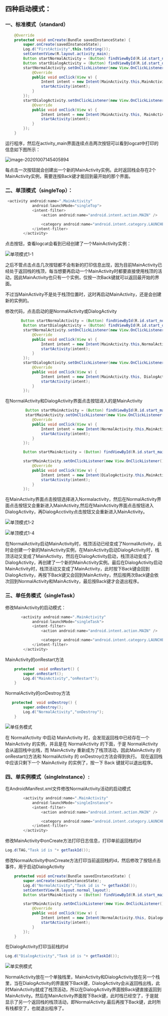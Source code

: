 ## 四种**启动模式**：

[一]: 	"标准模式"



### 一、标准模式（standard）

```java
    @Override
    protected void onCreate(Bundle savedInstanceState) {
        super.onCreate(savedInstanceState);
        Log.d("FirstActivity",this.toString());
        setContentView(R.layout.activity_main);
        Button startNormalActivity = (Button) findViewById(R.id.start_normal_activity);
        Button startDialogActivity = (Button) findViewById(R.id.start_dialog_activity);
        startNormalActivity.setOnClickListener(new View.OnClickListener() {
            @Override
            public void onClick(View v) {
                Intent intent = new Intent(MainActivity.this,MainActivity.class);
                startActivity(intent);
            }
        });
        startDialogActivity.setOnClickListener(new View.OnClickListener() {
            @Override
            public void onClick(View v) {
                Intent intent = new Intent(MainActivity.this, MainActivity.class); //创建MainActivity实例
                startActivity(intent);
            }
        });
    }
```

运行程序，然后在activity_main界面连续点击两次按钮可以看到logcat中打印的信息如下图所示：

![image-20201007145405894](https://github.com/PengFeisupper/2018118122_Android/blob/homework/Four%20Startup%20mode/%E6%A0%87%E5%87%86%E6%A8%A1%E5%BC%8F/%E6%88%AA%E5%9B%BE/%E6%A0%87%E5%87%86%E6%A8%A1%E5%BC%8F.png)

每点击一次按钮就会创建出一个新的MainActivity实例。此时返回栈会存在2个MainActivity实例，需要连按Back键才能回到最开始的那个界面。

### 二、单顶模式（singleTop）：

```java
 <activity android:name=".MainActivity"
            android:launchMode="singleTop">
            <intent-filter>
                <action android:name="android.intent.action.MAIN" />

                <category android:name="android.intent.category.LAUNCHER" />
            </intent-filter>
        </activity>
```

点击按钮，查看logcat会看到已经创建了一个MainActivity实例：

![单项模式1-1](https://github.com/PengFeisupper/2018118122_Android/blob/homework/Four%20Startup%20mode/%E5%8D%95%E9%A1%B6%E6%A8%A1%E5%BC%8F/%E6%88%AA%E5%9B%BE/%E5%8D%95%E9%A1%B6%E6%A8%A1%E5%BC%8F1-1.png)

之后不管点击点击几次按钮都不会有新的打印信息出现，因为目前MainActivity已经处于返回栈的栈顶，每当想要再启动一个MainActivity时都要直接使用栈顶的活动，因此MainActivity也只有一个实例，仅按一次Back键就可以返回最开始的界面。

不过当MainActivity不是处于栈顶位置时，这时再启动MainActivity，还是会创建新的实例的。

修改代码，点击启动的是NormalActivity或DialogActivity

```java
       Button startNormalActivity = (Button) findViewById(R.id.start_normal_activity);
        Button startDialogActivity = (Button) findViewById(R.id.start_dialog_activity);
        startNormalActivity.setOnClickListener(new View.OnClickListener() {
            @Override
            public void onClick(View v) {
                Intent intent = new Intent(MainActivity.this,NormalActivity.class);
                startActivity(intent);
            }
        });
        startDialogActivity.setOnClickListener(new View.OnClickListener() {
            @Override
            public void onClick(View v) {
                Intent intent = new Intent(MainActivity.this, DialogActivity.class);
                startActivity(intent);
            }
        });
```

在NormalActivity和DialogActivity界面点击按钮进入的是MainActivity

```java
         Button startMainActivity = (Button) findViewById(R.id.start_main_activity);
         startMainActivity.setOnClickListener(new View.OnClickListener() {
            @Override
            public void onClick(View v) {
                Intent intent = new Intent(NormalActivity.this,MainActivity.class);
                startActivity(intent);
            }
        });
```

```java
        Button startMainActivity = (Button) findViewById(R.id.start_main_activity);

        startMainActivity.setOnClickListener(new View.OnClickListener() {
            @Override
            public void onClick(View v) {
                Intent intent = new Intent(DialogActivity.this,MainActivity.class);
                startActivity(intent);
            }
        });
```



在MainActivity界面点击按钮选择进入Normalactivity，然后在NormalActivity界面点击按钮又会重新进入MainActivity,然后在MainActivity界面点击按钮进入DialogActivity，再DialogAcctivity点击按钮又会重新进入MainActivity。

![单顶模式1-2](https://github.com/PengFeisupper/2018118122_Android/blob/homework/Four%20Startup%20mode/%E5%8D%95%E9%A1%B6%E6%A8%A1%E5%BC%8F/%E6%88%AA%E5%9B%BE/%E5%8D%95%E9%A1%B6%E6%A8%A1%E5%BC%8F1-2.png)

![单顶模式1-4](https://github.com/PengFeisupper/2018118122_Android/blob/homework/Four%20Startup%20mode/%E5%8D%95%E9%A1%B6%E6%A8%A1%E5%BC%8F/%E6%88%AA%E5%9B%BE/%E5%8D%95%E9%A1%B6%E6%A8%A1%E5%BC%8F1-4.png)

在NormalActivity启动MainActivity时，栈顶活动已经变成了NormalActivity，此时会创建一个新的MainActivity实例，在MainActivity启动DialogActivity时，栈顶活动又变成了MainActivity，然后在DialogActivity启动，栈顶活动变成了DialogActivity，再创建了一个新的MainActivity实例。最后在DialogActivity启动MainActivity时，栈顶活动又变成了MainActivity，此时按下Back键会回到DialogActivity，再按下Back键又会回到MainActivity，然后按两次Back键会依次回到NormalActivity和MainActivity，最后按Back键才会退出程序。

### 三、单任务模式（singleTask）

修改MainActivity的启动模式：

```java
       <activity android:name=".MainActivity"
            android:launchMode="singleTask">
            <intent-filter>
                <action android:name="android.intent.action.MAIN" />

                <category android:name="android.intent.category.LAUNCHER" />
            </intent-filter>
        </activity>
```

MainActivity的onRestart方法

```java
    protected  void onRestart() {
        super.onRestart();
        Log.d("MainActivity","onRestart");
    }
```

NormalActivity的onDestroy方法

```java
   protected  void onDestroy() {
        super.onDestroy();
        Log.d("NormalActivity","onDestroy");
    }
```

![单任务模式](https://github.com/PengFeisupper/2018118122_Android/blob/homework/Four%20Startup%20mode/%E5%8D%95%E4%BB%BB%E5%8A%A1%E6%A8%A1%E5%BC%8F/%E6%88%AA%E5%9B%BE/%E5%8D%95%E4%BB%BB%E5%8A%A1%E6%A8%A1%E5%BC%8F.png)

在 NormalActivity 中启动 MainActivity 时，会发现返回栈中已经存在一个 MainActivity 的实例，并且是在 NormalActivity 的下面，于是 NormalActivity 会从返回栈中出栈，而 MainActivity 重新成为了栈顶活动，因此MainActivity 的 onRestart()方法和 NormalActivity 的 onDestroy()方法会得到执行。 现在返回栈中应该只剩下一个 MainActivity 的实例了，按一下 Back 键就可以退出程序。

### 四、单实例模式（singleInstance）:

在AndroidManifest.xml文件修改NormalActivity活动的启动模式

```java
        <activity android:name=".MainActivity"
            android:launchMode="singleInstance">
            <intent-filter>
                <action android:name="android.intent.action.MAIN" />

                <category android:name="android.intent.category.LAUNCHER" />
            </intent-filter>
        </activity>
```

修改MainActivity中onCreate方法打印日志信息，打印单前返回栈的id

```java
Log.d(TAG,"Task id is "+ getTaskId());
```

修改NormalActivity中onCrreate方法打印当前返回栈的id，然后修改了按钮点击事件，用于启动DialogActivity

```java
    protected void onCreate(Bundle savedInstanceState) {
        super.onCreate(savedInstanceState);
        Log.d("NormalActivity","Task id is "+ getTaskId());
        setContentView(R.layout.normal_layout);
        Button startMainActivity = (Button) findViewById(R.id.start_main_activity);

        startMainActivity.setOnClickListener(new View.OnClickListener() {
            @Override
            public void onClick(View v) {
                Intent intent = new Intent(NormalActivity.this, DialogActivity.class);
                startActivity(intent);
            }
        });
    }
```

在DialogActivity打印当前栈的id

```java
Log.d("DialogActivity","Task id is "+ getTaskId());
```

![单实例模式](https://github.com/PengFeisupper/2018118122_Android/blob/homework/Four%20Startup%20mode/%E5%8D%95%E5%AE%9E%E4%BE%8B%E6%A8%A1%E5%BC%8F/%E6%88%AA%E5%9B%BE/%E5%8D%95%E5%AE%9E%E4%BE%8B%E6%A8%A1%E5%BC%8F.png)

NormalActivity放在一个单独栈里，MainActivity和DialogActivity放在另一个栈里，当在DialogActivity的界面按下Back键，DialogActivity会从返回栈出栈，此时MainActivity就成了栈顶活动，所以在DialogActivity界面按Back键直接返回到MainActivity。然后在MainActivity界面按下Back键，此时栈已经空了，于是就显示了另一个返回栈的栈顶活动，即NormalActivity.最后再按下Back键，此时所有栈都空了，也就退出程序了。


